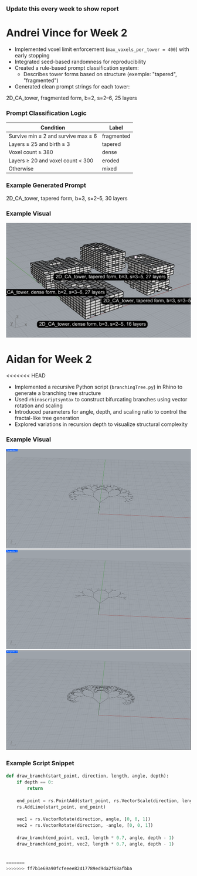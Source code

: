 ### Update this every week to show report

# **Andrei Vince** for Week 2
- Implemented voxel limit enforcement (`max_voxels_per_tower = 400`) with early stopping
- Integrated seed-based randomness for reproducibility
- Created a rule-based prompt classification system:
  - Describes tower forms based on structure (exemple: "tapered", "fragmented")
- Generated clean prompt strings for each tower:

2D_CA_tower, fragmented form, b=2, s=2–6, 25 layers

### Prompt Classification Logic

| Condition                                      | Label        |
| --------------------------------------------- | ------------ |
| Survive min ≤ 2 and survive max ≥ 6           | fragmented   |
| Layers ≥ 25 and birth ≥ 3                     | tapered      |
| Voxel count ≥ 380                             | dense        |
| Layers ≥ 20 and voxel count < 300             | eroded       |
| Otherwise                                     | mixed        |

### Example Generated Prompt

2D_CA_tower, tapered form, b=3, s=2–5, 30 layers

### Example Visual
![Tower Sample](images/Tower%20Sample%20Week%202.png)

# **Aidan** for Week 2
<<<<<<< HEAD

- Implemented a recursive Python script (`branchingTree.py`) in Rhino to generate a branching tree structure
- Used `rhinoscriptsyntax` to construct bifurcating branches using vector rotation and scaling
- Introduced parameters for angle, depth, and scaling ratio to control the fractal-like tree generation
- Explored variations in recursion depth to visualize structural complexity

### Example Visual
![Sample 1](images/branch1.png)
![Sample 2](images/branch2.png)
![Sample 3](images/branch3.png)

### Example Script Snippet


```python
def draw_branch(start_point, direction, length, angle, depth):
    if depth == 0:
        return

    end_point = rs.PointAdd(start_point, rs.VectorScale(direction, length))
    rs.AddLine(start_point, end_point)

    vec1 = rs.VectorRotate(direction, angle, [0, 0, 1])
    vec2 = rs.VectorRotate(direction, -angle, [0, 0, 1])

    draw_branch(end_point, vec1, length * 0.7, angle, depth - 1)
    draw_branch(end_point, vec2, length * 0.7, angle, depth - 1)


=======
>>>>>>> ff7b1e69a90fcfeeee82417789ed9da2f68afbba
